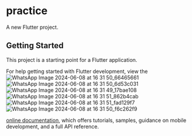 # practice

A new Flutter project.

## Getting Started

This project is a starting point for a Flutter application.


For help getting started with Flutter development, view the
![WhatsApp Image 2024-06-08 at 16 31 50_66465661](https://github.com/programerzuned/practice/assets/128147110/068a500b-7a0d-4362-9c62-f3c6e00063be)
![WhatsApp Image 2024-06-08 at 16 31 50_6d53c031](https://github.com/programerzuned/practice/assets/128147110/88899f26-a1eb-4615-9f91-46cddd2f0307)
![WhatsApp Image 2024-06-08 at 16 31 49_17bae108](https://github.com/programerzuned/practice/assets/128147110/a0be8e99-a431-4be9-8a38-086019d960a7)
![WhatsApp Image 2024-06-08 at 16 31 51_862b4cab](https://github.com/programerzuned/practice/assets/128147110/ed1bf793-16ff-4405-a694-3847015cf54a)
![WhatsApp Image 2024-06-08 at 16 31 51_fad129f7](https://github.com/programerzuned/practice/assets/128147110/57bd4f1a-e3ee-4f5b-8fb5-891c668931fe)
![WhatsApp Image 2024-06-08 at 16 31 50_f6c262f9](https://github.com/programerzuned/practice/assets/128147110/c6d64496-829f-41e9-bbd5-d65873fdd81f)

[online documentation](https://docs.flutter.dev/), which offers tutorials,
samples, guidance on mobile development, and a full API reference.

